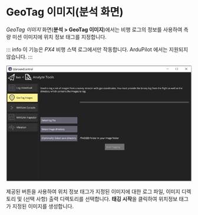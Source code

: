 # GeoTag 이미지(분석 화면)

_GeoTag 이미지_ 화면(**분석 > GeoTag 이미지**)에서는 비행 로그의 정보를 사용하여 측량 미션 이미지에 위치 정보 태그를 지정합니다.

::: info
이 기능은 _PX4_ 비행 스택 로그에서만 작동합니다. ArduPilot 에서는 지원되지 않습니다.
:::

![GeoTag 이미지 보기 분석](../../../assets/analyze/geotag_images.jpg)

제공된 버튼을 사용하여 위치 정보 태그가 지정된 이미지에 대한 로그 파일, 이미지 디렉토리 및 (선택 사항) 출력 디렉토리를 선택합니다. **태깅 시작**을 클릭하여 위치정보 태그가 지정된 이미지를 생성합니다.
